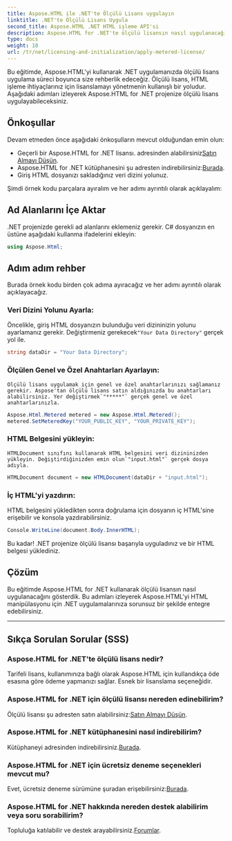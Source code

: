 ```yaml
---
title: Aspose.HTML ile .NET'te Ölçülü Lisans uygulayın
linktitle: .NET'te Ölçülü Lisans Uygula
second_title: Aspose.HTML .NET HTML işleme API'si
description: Aspose.HTML for .NET'te ölçülü lisansın nasıl uygulanacağını öğrenin. HTML manipülasyon ihtiyaçlarınızı verimli bir şekilde yönetin. Şimdi başla!
type: docs
weight: 10
url: /tr/net/licensing-and-initialization/apply-metered-license/
---
```

Bu eğitimde, Aspose.HTML'yi kullanarak .NET uygulamanızda ölçülü lisans uygulama süreci boyunca size rehberlik edeceğiz. Ölçülü lisans, HTML işleme ihtiyaçlarınız için lisanslamayı yönetmenin kullanışlı bir yoludur. Aşağıdaki adımları izleyerek Aspose.HTML for .NET projenize ölçülü lisans uygulayabileceksiniz.

## Önkoşullar

Devam etmeden önce aşağıdaki önkoşulların mevcut olduğundan emin olun:

-  Geçerli bir Aspose.HTML for .NET lisansı. adresinden alabilirsiniz[Satın Almayı Düşün](https://purchase.aspose.com/buy).
-  Aspose.HTML for .NET kütüphanesini şu adresten indirebilirsiniz:[Burada](https://releases.aspose.com/html/net/).
- Giriş HTML dosyanızı sakladığınız veri dizini yolunuz.

Şimdi örnek kodu parçalara ayıralım ve her adımı ayrıntılı olarak açıklayalım:

## Ad Alanlarını İçe Aktar

.NET projenizde gerekli ad alanlarını eklemeniz gerekir. C# dosyanızın en üstüne aşağıdaki kullanma ifadelerini ekleyin:

```csharp
using Aspose.Html;
```

## Adım adım rehber

Burada örnek kodu birden çok adıma ayıracağız ve her adımı ayrıntılı olarak açıklayacağız.

### Veri Dizini Yolunu Ayarla:

   Öncelikle, giriş HTML dosyanızın bulunduğu veri dizininizin yolunu ayarlamanız gerekir. Değiştirmeniz gerekecek`"Your Data Directory"` gerçek yol ile.

   ```csharp
   string dataDir = "Your Data Directory";
   ```

### Ölçülen Genel ve Özel Anahtarları Ayarlayın:

    Ölçülü lisans uygulamak için genel ve özel anahtarlarınızı sağlamanız gerekir. Aspose'tan ölçülü lisans satın aldığınızda bu anahtarları alabilirsiniz. Yer değiştirmek`"*****"` gerçek genel ve özel anahtarlarınızla.

   ```csharp
   Aspose.Html.Metered metered = new Aspose.Html.Metered();
   metered.SetMeteredKey("YOUR_PUBLIC_KEY", "YOUR_PRIVATE_KEY");
   ```

### HTML Belgesini yükleyin:

    HTMLDocument sınıfını kullanarak HTML belgesini veri dizininizden yükleyin. Değiştirdiğinizden emin olun`"input.html"` gerçek dosya adıyla.

   ```csharp
   HTMLDocument document = new HTMLDocument(dataDir + "input.html");
   ```

### İç HTML'yi yazdırın:

   HTML belgesini yükledikten sonra doğrulama için dosyanın iç HTML'sine erişebilir ve konsola yazdırabilirsiniz.

   ```csharp
   Console.WriteLine(document.Body.InnerHTML);
   ```

Bu kadar! .NET projenize ölçülü lisansı başarıyla uyguladınız ve bir HTML belgesi yüklediniz.

## Çözüm

Bu eğitimde Aspose.HTML for .NET kullanarak ölçülü lisansın nasıl uygulanacağını gösterdik. Bu adımları izleyerek Aspose.HTML'yi HTML manipülasyonu için .NET uygulamalarınıza sorunsuz bir şekilde entegre edebilirsiniz.

---

## Sıkça Sorulan Sorular (SSS)

### Aspose.HTML for .NET'te ölçülü lisans nedir?
Tarifeli lisans, kullanımınıza bağlı olarak Aspose.HTML için kullandıkça öde esasına göre ödeme yapmanızı sağlar. Esnek bir lisanslama seçeneğidir.

### Aspose.HTML for .NET için ölçülü lisansı nereden edinebilirim?
 Ölçülü lisansı şu adresten satın alabilirsiniz:[Satın Almayı Düşün](https://purchase.aspose.com/buy).

### Aspose.HTML for .NET kütüphanesini nasıl indirebilirim?
 Kütüphaneyi adresinden indirebilirsiniz.[Burada](https://releases.aspose.com/html/net/).

### Aspose.HTML for .NET için ücretsiz deneme seçenekleri mevcut mu?
 Evet, ücretsiz deneme sürümüne şuradan erişebilirsiniz:[Burada](https://releases.aspose.com/).

### Aspose.HTML for .NET hakkında nereden destek alabilirim veya soru sorabilirim?
 Topluluğa katılabilir ve destek arayabilirsiniz.[Forumlar](https://forum.aspose.com/).